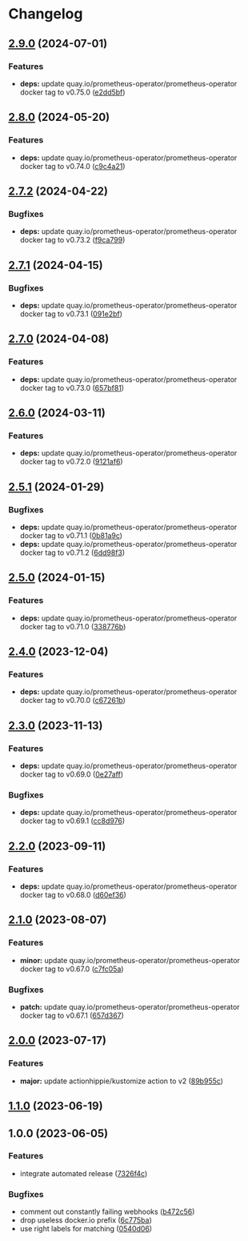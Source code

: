 # Changelog

## [2.9.0](https://github.com/kustomhippie/prometheus-operator/compare/v2.8.0...v2.9.0) (2024-07-01)


### Features

* **deps:** update quay.io/prometheus-operator/prometheus-operator docker tag to v0.75.0 ([e2dd5bf](https://github.com/kustomhippie/prometheus-operator/commit/e2dd5bff7a06f24bc5222c7d7e8e073947772b55))

## [2.8.0](https://github.com/kustomhippie/prometheus-operator/compare/v2.7.2...v2.8.0) (2024-05-20)


### Features

* **deps:** update quay.io/prometheus-operator/prometheus-operator docker tag to v0.74.0 ([c9c4a21](https://github.com/kustomhippie/prometheus-operator/commit/c9c4a2164743078fca430c407e4a0dcdeea664bf))

## [2.7.2](https://github.com/kustomhippie/prometheus-operator/compare/v2.7.1...v2.7.2) (2024-04-22)


### Bugfixes

* **deps:** update quay.io/prometheus-operator/prometheus-operator docker tag to v0.73.2 ([f9ca799](https://github.com/kustomhippie/prometheus-operator/commit/f9ca79960a9b56d5305641efcd44f3c8303cacf1))

## [2.7.1](https://github.com/kustomhippie/prometheus-operator/compare/v2.7.0...v2.7.1) (2024-04-15)


### Bugfixes

* **deps:** update quay.io/prometheus-operator/prometheus-operator docker tag to v0.73.1 ([091e2bf](https://github.com/kustomhippie/prometheus-operator/commit/091e2bfe461a01fcda6f059a20df276dee8230c9))

## [2.7.0](https://github.com/kustomhippie/prometheus-operator/compare/v2.6.0...v2.7.0) (2024-04-08)


### Features

* **deps:** update quay.io/prometheus-operator/prometheus-operator docker tag to v0.73.0 ([657bf81](https://github.com/kustomhippie/prometheus-operator/commit/657bf817754cdbfb6e1198dbfa919906c1c12ee5))

## [2.6.0](https://github.com/kustomhippie/prometheus-operator/compare/v2.5.1...v2.6.0) (2024-03-11)


### Features

* **deps:** update quay.io/prometheus-operator/prometheus-operator docker tag to v0.72.0 ([9121af6](https://github.com/kustomhippie/prometheus-operator/commit/9121af6104a0b6df6527162863225d12f82b29fc))

## [2.5.1](https://github.com/kustomhippie/prometheus-operator/compare/v2.5.0...v2.5.1) (2024-01-29)


### Bugfixes

* **deps:** update quay.io/prometheus-operator/prometheus-operator docker tag to v0.71.1 ([0b81a9c](https://github.com/kustomhippie/prometheus-operator/commit/0b81a9cc3f6b72c8d02b3b2c5dd5a430f57475b4))
* **deps:** update quay.io/prometheus-operator/prometheus-operator docker tag to v0.71.2 ([6dd98f3](https://github.com/kustomhippie/prometheus-operator/commit/6dd98f32856130aa93fc38c2f5f352d9b13e272f))

## [2.5.0](https://github.com/kustomhippie/prometheus-operator/compare/v2.4.0...v2.5.0) (2024-01-15)


### Features

* **deps:** update quay.io/prometheus-operator/prometheus-operator docker tag to v0.71.0 ([338776b](https://github.com/kustomhippie/prometheus-operator/commit/338776b5a0d451f8dc3a2bad97a7b9f6179b1abf))

## [2.4.0](https://github.com/kustomhippie/prometheus-operator/compare/v2.3.0...v2.4.0) (2023-12-04)


### Features

* **deps:** update quay.io/prometheus-operator/prometheus-operator docker tag to v0.70.0 ([c67261b](https://github.com/kustomhippie/prometheus-operator/commit/c67261b6fd07f6755efafebd1a0aaf57c7f3b736))

## [2.3.0](https://github.com/kustomhippie/prometheus-operator/compare/v2.2.0...v2.3.0) (2023-11-13)


### Features

* **deps:** update quay.io/prometheus-operator/prometheus-operator docker tag to v0.69.0 ([0e27aff](https://github.com/kustomhippie/prometheus-operator/commit/0e27affebbe0d9d3a30fc58b5360f799776ce17c))


### Bugfixes

* **deps:** update quay.io/prometheus-operator/prometheus-operator docker tag to v0.69.1 ([cc8d976](https://github.com/kustomhippie/prometheus-operator/commit/cc8d9769cfe863e92c9136279ba54c82d7dc3454))

## [2.2.0](https://github.com/kustomhippie/prometheus-operator/compare/v2.1.0...v2.2.0) (2023-09-11)


### Features

* **deps:** update quay.io/prometheus-operator/prometheus-operator docker tag to v0.68.0 ([d60ef36](https://github.com/kustomhippie/prometheus-operator/commit/d60ef36a2a647e5a2215039d440be6482ac3901d))

## [2.1.0](https://github.com/kustomhippie/prometheus-operator/compare/v2.0.0...v2.1.0) (2023-08-07)


### Features

* **minor:** update quay.io/prometheus-operator/prometheus-operator docker tag to v0.67.0 ([c7fc05a](https://github.com/kustomhippie/prometheus-operator/commit/c7fc05a8c05fd1472286822ea60cbd091fc950b0))


### Bugfixes

* **patch:** update quay.io/prometheus-operator/prometheus-operator docker tag to v0.67.1 ([657d367](https://github.com/kustomhippie/prometheus-operator/commit/657d3670cf853c90025028f9612e189f1ab5e8a8))

## [2.0.0](https://github.com/kustomhippie/prometheus-operator/compare/v1.1.0...v2.0.0) (2023-07-17)


### Features

* **major:** update actionhippie/kustomize action to v2 ([89b955c](https://github.com/kustomhippie/prometheus-operator/commit/89b955c870942adde52d3a840cb2e953a5ca9344))

## [1.1.0](https://github.com/kustomhippie/prometheus-operator/compare/v1.0.0...v1.1.0) (2023-06-19)

## 1.0.0 (2023-06-05)


### Features

* integrate automated release ([7326f4c](https://github.com/kustomhippie/prometheus-operator/commit/7326f4c01262196b9563aa7deb2598a1231a118b))


### Bugfixes

* comment out constantly failing webhooks ([b472c56](https://github.com/kustomhippie/prometheus-operator/commit/b472c565475d2e8822a07a8768d25beb9699df65))
* drop useless docker.io prefix ([6c775ba](https://github.com/kustomhippie/prometheus-operator/commit/6c775ba32b2766d6d1142292e566448e03c1fe67))
* use right labels for matching ([0540d06](https://github.com/kustomhippie/prometheus-operator/commit/0540d0618e682c5a38c5ad292bc141cefca44457))
